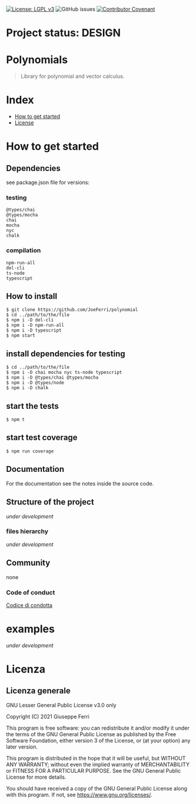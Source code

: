 [![License: LGPL v3](https://img.shields.io/badge/License-LGPL%20v3-blue.svg)](https://www.gnu.org/licenses/lgpl-3.0)
![GitHub issues](https://img.shields.io/github/issues/JoeFerri/polynomials)
[![Contributor Covenant](https://img.shields.io/badge/Contributor%20Covenant-2.0-4baaaa.svg)](code_of_conduct.md)

# Project status: DESIGN

# Polynomials

> Library for polynomial and vector calculus.

# Index

- [How to get started](#how-to-get-started)
- [License](#license)

# How to get started

## Dependencies
see package.json file for versions:

### testing
    @types/chai
    @types/mocha
    chai
    mocha
    nyc
    chalk

### compilation
    npm-run-all
    del-cli
    ts-node
    typescript

## How to install
    $ git clone https://github.com/JoeFerri/polynomial
    $ cd ../path/to/the/file
    $ npm i -D del-cli
    $ npm i -D npm-run-all
    $ npm i -D typescript
    $ npm start

## install dependencies for testing
    $ cd ../path/to/the/file
    $ npm i -D chai mocha nyc ts-node typescript
    $ npm i -D @types/chai @types/mocha
    $ npm i -D @types/node
    $ npm i -D chalk

## start the tests
    $ npm t

## start test coverage
    $ npm run coverage

## Documentation
For the documentation see the notes inside the source code.

## Structure of the project
*under development*

### files hierarchy
*under development*

## Community
none

### Code of conduct
[Codice di condotta](code_of_conduct.md)

# examples
*under development*

# Licenza 

## Licenza generale 

GNU Lesser General Public License v3.0 only

  Copyright (C) 2021 Giuseppe Ferri

  This program is free software: you can redistribute it and/or modify
  it under the terms of the GNU General Public License as published by
  the Free Software Foundation, either version 3 of the License, or
  (at your option) any later version.

  This program is distributed in the hope that it will be useful,
  but WITHOUT ANY WARRANTY; without even the implied warranty of
  MERCHANTABILITY or FITNESS FOR A PARTICULAR PURPOSE.  See the
  GNU General Public License for more details.

  You should have received a copy of the GNU General Public License
  along with this program.  If not, see <https://www.gnu.org/licenses/>.
